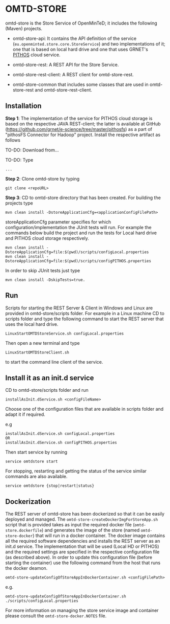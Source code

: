 # OMTD-STORE #

omtd-store is the Store Service of OpenMinTeD; it includes the following (Maven) projects.	

  * omtd-store-api: It contains the API definition of the service (`eu.openminted.store.core.StoreService`) and two implementations of it; one that is based on local hard drive and one that uses GRNET's [PITHOS](https://okeanos.grnet.gr/services/pithos/) cloud service.
  
  * omtd-store-rest: A REST API for the Store Service.

  * omtd-store-rest-client: A REST client for omtd-store-rest.

  * omtd-store-common that includes some classes that are used in omtd-store-rest and omtd-store-rest-client.   

## Installation ##

**Step 1**: The implementation of the service for PITHOS cloud storage is based on the respective JAVA REST-client; the latter  is available at GitHub (https://github.com/grnet/e-science/tree/master/pithosfs) as a part of "pithosFS Connector for Hadoop" project. Install the respective artifact
as follows 

TO-DO: Download from...

TO-DO: Type

```
...
``` 
   
**Step 2**: Clone omtd-store by typing
  
```
git clone <repoURL>
```


**Step 3**: CD to omtd-store directory that has been created. For building the projects type

```
mvn clean install -DstoreApplicationCfg=<applicationConfigFilePath>
```


storeApplicationCfg parameter specifies for which configuration/implementation the JUnit tests will run. For example the commands below build the project and run the tests for Local hard drive and PITHOS cloud storage respectively. 
  
```
mvn clean install -DstoreApplicationCfg=file:$(pwd)/scripts/configLocal.properties
mvn clean install -DstoreApplicationCfg=file:$(pwd)/scripts/configPITHOS.properties
```  

In order to skip JUnit tests just type 

```
mvn clean install -DskipTests=true.
```

## Run ##

Scripts for starting the REST Server & Client in Windows and Linux are provided in omtd-store/scripts folder. 
For example in a Linux machine CD to scripts folder and type the following command to start the REST server that uses the local hard drive.  

```
LinuxStartOMTDStoreService.sh configLocal.properties
```

Then open a new terminal and type  

```
LinuxStartOMTDStoreClient.sh
```

to start the command line client of the service.

  
## Install it as an init.d service ##

CD to omtd-store/scripts folder and run 

```
installAsInit.dService.sh <configFileName>
```

Choose one of the configuration files that are available in scripts folder and adapt it
if required. 

e.g
```
installAsInit.dService.sh configLocal.properties
OR
installAsInit.dService.sh configPITHOS.properties
```
 
Then start service by running  

```
service omtdstore start
```

For stopping, restarting and getting the status of the service similar commands are also available.

```
service omtdstore {stop|restart|status} 
```

## Dockerization ##

The REST server of omtd-store has been dockerized so that it can be easily deployed and managed.
The `omtd-store-createDockerImgForStoreApp.sh` script that is provided takes as input the required 
docker file (`omtd-store.dockerfile`) and generates the image of the store (named `omtd-store-docker`) that will run in a docker container.
The docker image contains all the required software dependencies and installs the REST server as an init.d service.
The implementation that will be used (Local HD or PITHOS) and the required settings are specified in the respective configuration file (as described above).
In order to update this configuration file (before starting the container) use the following command from the host that runs the docker deamon.

```
omtd-store-updateConfigOfStoreAppInDockerContainer.sh <configFilePath>
```
e.g.

```
omtd-store-updateConfigOfStoreAppInDockerContainer.sh ./scripts/configLocal.properties
```

For more information on managing the store service image and container please consult the `omtd-store-docker.NOTES` file.  




 


